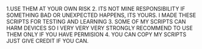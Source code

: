 1.USE THEM AT YOUR OWN RISK 
2. ITS NOT MINE RESPONSIBILITY IF SOMETHING BAD OR UNEXPECTED HAPPENS, ITS YOURS. I MADE THESE SCRIPTS FOR TESTING AND LEARNING
3. SOME OF MY SCRIPTS CAN HARM DEVICES SO I VERY VERY VERY STRONGLY RECOMMEND TO USE THEM ONLY IF YOU HAVE PERMISION
4. YOU CAN COPY MY SCRIPTS JUST GIVE CREDIT IF YOU CAN.
